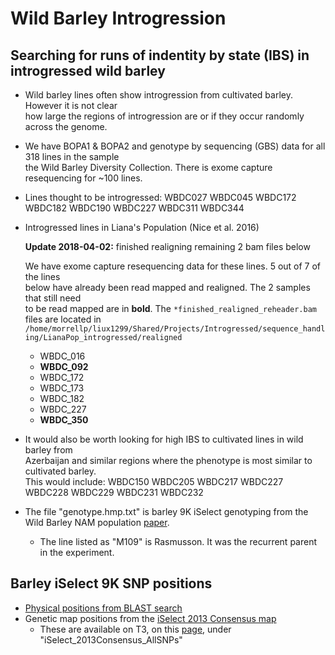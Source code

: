 # Wild Barley Introgression
## Searching for runs of indentity by state (IBS) in introgressed wild barley

- Wild barley lines often show introgression from cultivated barley. However it is not clear \
    how large the regions of introgression are or if they occur randomly across the genome.

- We have BOPA1 & BOPA2 and genotype by sequencing (GBS) data for all 318 lines in the sample \
    the Wild Barley Diversity Collection. There is exome capture resequencing for ~100 lines.

- Lines thought to be introgressed:
    WBDC027
    WBDC045
    WBDC172
    WBDC182
    WBDC190
    WBDC227
    WBDC311
    WBDC344

- Introgressed lines in Liana's Population (Nice et al. 2016)

    **Update 2018-04-02:** finished realigning remaining 2 bam files below

    We have exome capture resequencing data for these lines. 5 out of 7 of the lines \
    below have already been read mapped and realigned. The 2 samples that still need \
    to be read mapped are in **bold**. The `*finished_realigned_reheader.bam` files are located in \
    `/home/morrellp/liux1299/Shared/Projects/Introgressed/sequence_handling/LianaPop_introgressed/realigned`
   - WBDC_016
   - **WBDC_092**
   - WBDC_172
   - WBDC_173
   - WBDC_182
   - WBDC_227
   - **WBDC_350**

- It would also be worth looking for high IBS to cultivated lines in wild barley from \
    Azerbaijan and similar regions where the phenotype is most similar to cultivated barley. \
    This would include:
    WBDC150
    WBDC205
    WBDC217
    WBDC227
    WBDC228
    WBDC229
    WBDC231
    WBDC232

- The file "genotype.hmp.txt" is barley 9K iSelect genotyping from the Wild Barley NAM population [paper](http://www.genetics.org/content/203/3/1453).
    - The line listed as "M109" is Rasmusson. It was the recurrent parent in the experiment.

## Barley iSelect 9K SNP positions

- [Physical positions from BLAST search](https://github.com/lilei1/9k_BOPA_SNP/blob/master/BOPA_9k_vcf_Morex_refv1/sorted_all_9k_masked_90idt.vcf)
- Genetic map positions from the [iSelect 2013 Consensus map](https://triticeaetoolbox.org/barley/maps.php)
    - These are available on T3, on this [page](https://triticeaetoolbox.org/barley/maps.php), under \
        "iSelect_2013Consensus_AllSNPs"


